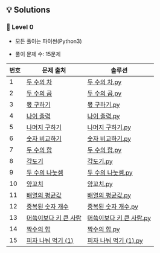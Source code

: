 ## 💡 Solutions

### 🌱 Level 0 
+ 모든 풀이는 파이썬(Python3)
- 풀이 문제 수: 15문제

| 번호 | 문제 출처                                                                            | 솔루션                                                                                               |
| --- |----------------------------------------------------------------------------------|---------------------------------------------------------------------------------------------------|
| 1 | [두 수의 차](https://school.programmers.co.kr/learn/courses/30/lessons/120803)       | [두 수의 차.py](https://github.com/injae97/Algorithm/blob/master/Programmers/Two-Difference.py)       |
| 2 | [두 수의 곱](https://school.programmers.co.kr/learn/courses/30/lessons/120804)       | [두 수의 곱.py](https://github.com/injae97/Algorithm/blob/master/Programmers/Two-Multiply.py)         |
| 3 | [몫 구하기](https://school.programmers.co.kr/learn/courses/30/lessons/120805)        | [몫 구하기.py](https://github.com/injae97/Algorithm/blob/master/Programmers/Quotient.py)              |
| 4 | [나이 출력](https://school.programmers.co.kr/learn/courses/30/lessons/120820)        | [나이 출력.py](https://github.com/injae97/Algorithm/blob/master/Programmers/Age.py)                   |
| 5 | [나머지 구하기](https://school.programmers.co.kr/learn/courses/30/lessons/120810)      | [나머지 구하기.py](https://github.com/injae97/Algorithm/blob/master/Programmers/Two-Remainder.py)       |
| 6 | [숫자 비교하기](https://school.programmers.co.kr/learn/courses/30/lessons/120807)      | [숫자 비교하기.py](https://github.com/injae97/Algorithm/blob/master/Programmers/Two-Compare.py)         |
| 7 | [두 수의 합](https://school.programmers.co.kr/learn/courses/30/lessons/120802)       | [두 수의 합.py](https://github.com/injae97/Algorithm/blob/master/Programmers/Two-Sum.py)              |
| 8 | [각도기](https://school.programmers.co.kr/learn/courses/30/lessons/120829)          | [각도기.py](https://github.com/injae97/Algorithm/blob/master/Programmers/Protractor.py)              |
| 9 | [두 수의 나눗셈](https://school.programmers.co.kr/learn/courses/30/lessons/120806)     | [두 수의 나눗셈.py](https://github.com/injae97/Algorithm/blob/master/Programmers/Two-Division.py)       |
| 10 | [양꼬치](https://school.programmers.co.kr/learn/courses/30/lessons/120830)          | [양꼬치.py](https://github.com/injae97/Algorithm/blob/master/Programmers/Lamb-Skewers.py)            |
| 11 | [배열의 평균값](https://school.programmers.co.kr/learn/courses/30/lessons/120817)      | [배열의 평균값.py](https://github.com/injae97/Algorithm/blob/master/Programmers/Array-Average.py)       |
| 12 | [중복된 숫자 개수](https://school.programmers.co.kr/learn/courses/30/lessons/120583)    | [중복된 숫자 개수.py](https://github.com/injae97/Algorithm/blob/master/Programmers/Duplicate-Numbers.py) |
| 13 | [머쓱이보다 키 큰 사람](https://school.programmers.co.kr/learn/courses/30/lessons/120585) | [머쓱이보다 키 큰 사람.py](https://github.com/injae97/Algorithm/blob/master/Programmers/Array-Person.py)   |
| 14 | [짝수의 합](https://school.programmers.co.kr/learn/courses/30/lessons/120831)        | [짝수의 합.py](https://github.com/injae97/Algorithm/blob/master/Programmers/Even-Sum.py)              |
| 15 | [피자 나눠 먹기 (1)](https://school.programmers.co.kr/learn/courses/30/lessons/120814) | [피자 나눠 먹기 (1).py](https://github.com/injae97/Algorithm/blob/master/Programmers/Even-Sum.py)       |